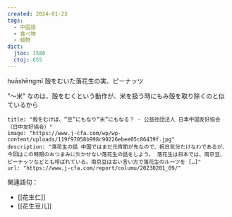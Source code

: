 ```yaml
---
created: 2024-01-23
tags:
  - 中国語
  - 食べ物
  - 植物
dict:
  jtoc: 1580
  ctoj: 655
---
```

huāshēngmǐ
殻をむいた落花生の実、ピーナッツ

"〜米" なのは、殻をむくという動作が、米を扱う時にもみ殻を取り除くのと似ているから
```embed
title: "殻をむけば、“豆”にもなり“米”にもなる？ - 公益社団法人 日本中国友好協会（日中友好協会）"
image: "https://www.j-cfa.com/wp/wp-content/uploads/119f97058b998c90226ebee05c86439f.jpg"
description: "落花生の話 中国ではまだ元宵節が先なので、祝日気分たけなわであるが、今回はこの時期のおつまみに欠かせない落花生の話をしよう。 落花生は日本では、南京豆、ピーナッツなどとも呼ばれている。南京豆は古い言い方で落花生のルーツを […]"
url: "https://www.j-cfa.com/report/columu/20230201_09/"
```
関連語句：
- [[花生仁]]
- [[花生豆儿]]
